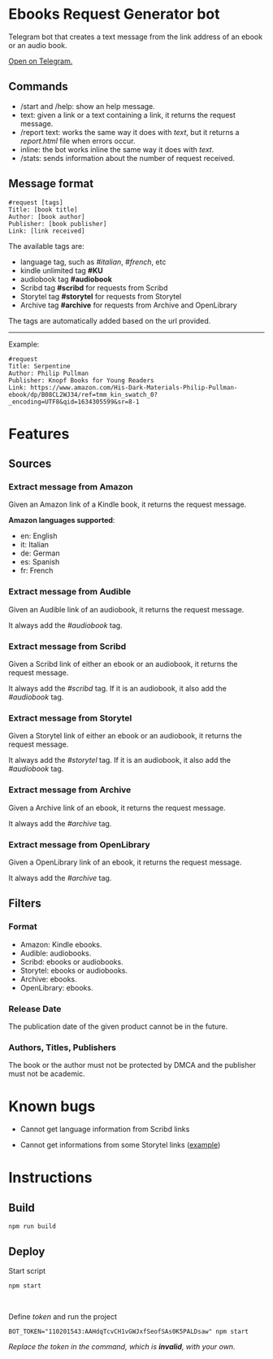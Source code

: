 # Ebooks Request Generator bot

Telegram bot that creates a text message from the link address of an ebook or an audio book.

[Open on Telegram.](http://t.me/ebooks_request_generator_bot)

## Commands

- /start and /help: show an help message.
- text: given a link or a text containing a link, it returns the request message.
- /report text: works the same way it does with _text_, but it returns a _report.html_ file when errors occur.
- inline: the bot works inline the same way it does with _text_.
- /stats: sends information about the number of request received.

## Message format

```
#request [tags]
Title: [book title]
Author: [book author]
Publisher: [book publisher]
Link: [link received]
```

The available tags are:

- language tag, such as _#italian_, _#french_, etc
- kindle unlimited tag **#KU**
- audiobook tag **#audiobook**
- Scribd tag **#scribd** for requests from Scribd
- Storytel tag **#storytel** for requests from Storytel
- Archive tag **#archive** for requests from Archive and OpenLibrary

The tags are automatically added based on the url provided.

---

Example:

```
#request
Title: Serpentine
Author: Philip Pullman
Publisher: Knopf Books for Young Readers
Link: https://www.amazon.com/His-Dark-Materials-Philip-Pullman-ebook/dp/B08CL2WJ34/ref=tmm_kin_swatch_0?_encoding=UTF8&qid=1634305599&sr=8-1
```

# Features

## Sources

### Extract message from Amazon

Given an Amazon link of a Kindle book, it returns the request message.

**Amazon languages supported**:

- en: English
- it: Italian
- de: German
- es: Spanish
- fr: French

### Extract message from Audible

Given an Audible link of an audiobook, it returns the request message.

It always add the _#audiobook_ tag.

### Extract message from Scribd

Given a Scribd link of either an ebook or an audiobook, it returns the request message.

It always add the _#scribd_ tag. If it is an audiobook, it also add the _#audiobook_ tag.

### Extract message from Storytel

Given a Storytel link of either an ebook or an audiobook, it returns the request message.

It always add the _#storytel_ tag. If it is an audiobook, it also add the _#audiobook_ tag.

### Extract message from Archive

Given a Archive link of an ebook, it returns the request message.

It always add the _#archive_ tag.

### Extract message from OpenLibrary

Given a OpenLibrary link of an ebook, it returns the request message.

It always add the _#archive_ tag.

## Filters

### Format

- Amazon: Kindle ebooks.
- Audible: audiobooks.
- Scribd: ebooks or audiobooks.
- Storytel: ebooks or audiobooks.
- Archive: ebooks.
- OpenLibrary: ebooks.

### Release Date

The publication date of the given product cannot be in the future.

### Authors, Titles, Publishers

The book or the author must not be protected by DMCA and the publisher must not be academic.

# Known bugs

- Cannot get language information from Scribd links

- Cannot get informations from some Storytel links ([example](https://www.storytel.com/in/en/books/770401-Pradnyavant-2---Pardeshi))

# Instructions

## Build

```
npm run build
```

## Deploy

Start script

```
npm start
```

&nbsp;

Define _token_ and run the project

```
BOT_TOKEN="110201543:AAHdqTcvCH1vGWJxfSeofSAs0K5PALDsaw" npm start
```

_Replace the token in the command, which is **invalid**, with your own._
